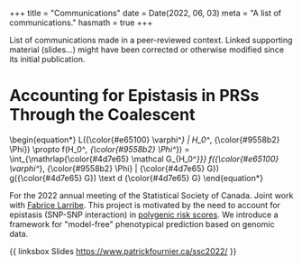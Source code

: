 +++
title = "Communications"
date = Date(2022, 06, 03)
meta = "A list of communications."
hasmath = true
+++

List of communications made in a peer-reviewed context. Linked supporting material (slides...) might have been corrected or otherwise modified since its initial publication.

# Accounting for Epistasis in PRSs Through the Coalescent
\begin{equation*}
L({\color{#e65100} \varphi^*} | H_0^*, {\color{#9558b2} \Phi}) \propto f(H_0^*, {\color{#9558b2} \Phi^*})
= \int_{\mathrlap{\color{#4d7e65} \mathcal G_{H_0^*}}} f({\color{#e65100} \varphi^*}, {\color{#9558b2} \Phi} | {\color{#4d7e65} G}) g({\color{#4d7e65} G}) \text d {\color{#4d7e65} G}
\end{equation*}

For the 2022 annual meeting of the Statistical Society of Canada. Joint work
with [Fabrice Larribe](http://fabricelarribe.uqam.ca/). This project is
motivated by the need to account for epistasis (SNP-SNP interaction) in
[polygenic risk scores](https://en.wikipedia.org/wiki/Polygenic_score). We
introduce a framework for "model-free" phenotypical prediction based on genomic
data.

{{ linksbox
    Slides https://www.patrickfournier.ca/ssc2022/ }}
